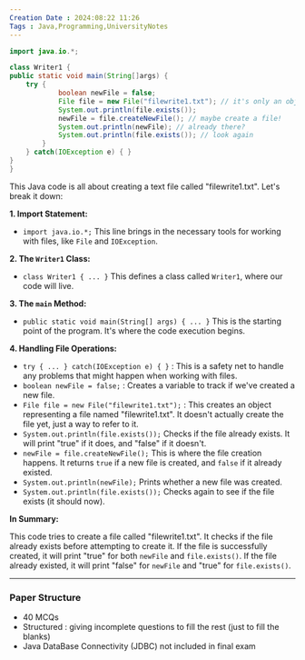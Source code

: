 ```yaml
---
Creation Date : 2024:08:22 11:26
Tags : Java,Programming,UniversityNotes
---
```

```java
import java.io.*;

class Writer1 {
public static void main(String[]args) {
	try { 
			boolean newFile = false;
			File file = new File("filewrite1.txt"); // it's only an object
			System.out.println(file.exists()); 
			newFile = file.createNewFile(); // maybe create a file!
			System.out.println(newFile); // already there?
			System.out.println(file.exists()); // look again
		}
	} catch(IOException e) { }
}
}
```
This Java code is all about creating a text file called "filewrite1.txt". Let's break it down:

**1. Import Statement:**

* `import java.io.*;`  This line brings in the necessary tools for working with files, like `File` and `IOException`.

**2. The `Writer1` Class:**

* `class Writer1 { ... }`  This defines a class called `Writer1`, where our code will live.

**3. The `main` Method:**

* `public static void main(String[] args) { ... }` This is the starting point of the program. It's where the code execution begins.

**4. Handling File Operations:**

* `try { ... } catch(IOException e) { }` : This is a safety net to handle any problems that might happen when working with files. 
* `boolean newFile = false;` : Creates a variable to track if we've created a new file.
* `File file = new File("filewrite1.txt");`  : This creates an object representing a file named "filewrite1.txt". It doesn't actually create the file yet, just a way to refer to it.
* `System.out.println(file.exists());`  Checks if the file already exists. It will print "true" if it does, and "false" if it doesn't.
* `newFile = file.createNewFile();`  This is where the file creation happens.  It returns `true` if a new file is created, and `false` if it already existed.
* `System.out.println(newFile);`  Prints whether a new file was created.
* `System.out.println(file.exists());`  Checks again to see if the file exists (it should now).

**In Summary:**

This code tries to create a file called "filewrite1.txt".  It checks if the file already exists before attempting to create it. If the file is successfully created, it will print "true" for both `newFile` and `file.exists()`.  If the file already existed, it will print "false" for `newFile` and "true" for `file.exists()`. 

--- 
### Paper Structure

- 40 MCQs
- Structured : giving incomplete questions to fill the rest (just to fill the blanks)
- Java DataBase Connectivity (JDBC) not included in final exam